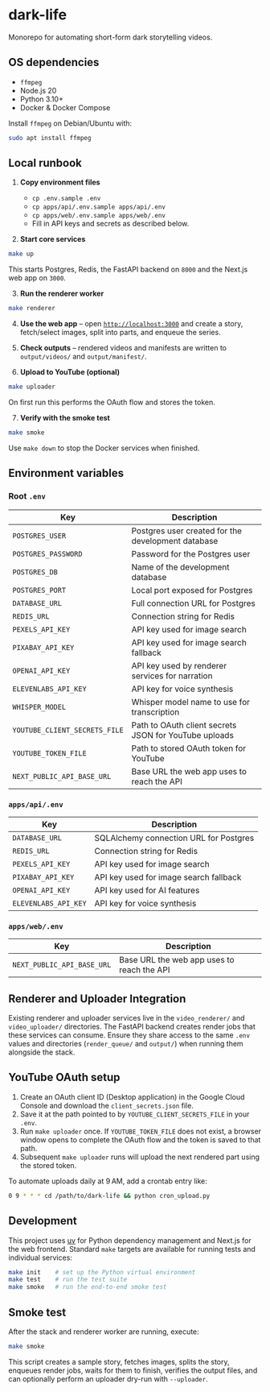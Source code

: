 # dark-life

Monorepo for automating short-form dark storytelling videos.

## OS dependencies

- `ffmpeg`
- Node.js 20
- Python 3.10+
- Docker & Docker Compose

Install `ffmpeg` on Debian/Ubuntu with:

```bash
sudo apt install ffmpeg
```

## Local runbook

1. **Copy environment files**
   - `cp .env.sample .env`
   - `cp apps/api/.env.sample apps/api/.env`
   - `cp apps/web/.env.sample apps/web/.env`
   - Fill in API keys and secrets as described below.

2. **Start core services**

```bash
make up
```

This starts Postgres, Redis, the FastAPI backend on `8000` and the Next.js web app on `3000`.

3. **Run the renderer worker**

```bash
make renderer
```

4. **Use the web app** – open [`http://localhost:3000`](http://localhost:3000) and create a story, fetch/select images, split into parts, and enqueue the series.

5. **Check outputs** – rendered videos and manifests are written to `output/videos/` and `output/manifest/`.

6. **Upload to YouTube (optional)**

```bash
make uploader
```

On first run this performs the OAuth flow and stores the token.

7. **Verify with the smoke test**

```bash
make smoke
```

Use `make down` to stop the Docker services when finished.

## Environment variables

### Root `.env`

| Key | Description |
| --- | ----------- |
| `POSTGRES_USER` | Postgres user created for the development database |
| `POSTGRES_PASSWORD` | Password for the Postgres user |
| `POSTGRES_DB` | Name of the development database |
| `POSTGRES_PORT` | Local port exposed for Postgres |
| `DATABASE_URL` | Full connection URL for Postgres |
| `REDIS_URL` | Connection string for Redis |
| `PEXELS_API_KEY` | API key used for image search |
| `PIXABAY_API_KEY` | API key used for image search fallback |
| `OPENAI_API_KEY` | API key used by renderer services for narration |
| `ELEVENLABS_API_KEY` | API key for voice synthesis |
| `WHISPER_MODEL` | Whisper model name to use for transcription |
| `YOUTUBE_CLIENT_SECRETS_FILE` | Path to OAuth client secrets JSON for YouTube uploads |
| `YOUTUBE_TOKEN_FILE` | Path to stored OAuth token for YouTube |
| `NEXT_PUBLIC_API_BASE_URL` | Base URL the web app uses to reach the API |

### `apps/api/.env`

| Key | Description |
| --- | ----------- |
| `DATABASE_URL` | SQLAlchemy connection URL for Postgres |
| `REDIS_URL` | Connection string for Redis |
| `PEXELS_API_KEY` | API key used for image search |
| `PIXABAY_API_KEY` | API key used for image search fallback |
| `OPENAI_API_KEY` | API key used for AI features |
| `ELEVENLABS_API_KEY` | API key for voice synthesis |

### `apps/web/.env`

| Key | Description |
| --- | ----------- |
| `NEXT_PUBLIC_API_BASE_URL` | Base URL the web app uses to reach the API |

## Renderer and Uploader Integration

Existing renderer and uploader services live in the `video_renderer/` and `video_uploader/` directories. The FastAPI backend creates render jobs that these services can consume. Ensure they share access to the same `.env` values and directories (`render_queue/` and `output/`) when running them alongside the stack.

## YouTube OAuth setup

1. Create an OAuth client ID (Desktop application) in the Google Cloud Console and download the `client_secrets.json` file.
2. Save it at the path pointed to by `YOUTUBE_CLIENT_SECRETS_FILE` in your `.env`.
3. Run `make uploader` once. If `YOUTUBE_TOKEN_FILE` does not exist, a browser window opens to complete the OAuth flow and the token is saved to that path.
4. Subsequent `make uploader` runs will upload the next rendered part using the stored token.

To automate uploads daily at 9 AM, add a crontab entry like:

```bash
0 9 * * * cd /path/to/dark-life && python cron_upload.py
```

## Development

This project uses [uv](https://github.com/astral-sh/uv) for Python dependency management and Next.js for the web frontend. Standard `make` targets are available for running tests and individual services:

```bash
make init    # set up the Python virtual environment
make test    # run the test suite
make smoke   # run the end-to-end smoke test
```

## Smoke test

After the stack and renderer worker are running, execute:

```bash
make smoke
```

This script creates a sample story, fetches images, splits the story,
enqueues render jobs, waits for them to finish, verifies the output files, and
can optionally perform an uploader dry-run with `--uploader`.

